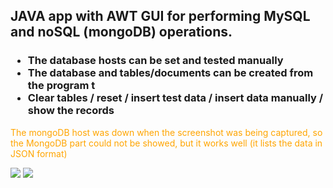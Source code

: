 <h2> JAVA app with AWT GUI for performing MySQL and noSQL (mongoDB) operations. </h2>

<h3>
  <ul>
    <li>The database hosts can be set and tested manually</li>
    <li>The database and tables/documents  can be created from the program t</li>
    <li>Clear tables / reset / insert test data / insert data manually / show the records</li>
  </ul>
</h3>
<p style="color: orange">The mongoDB host was down when the screenshot was being captured, so the MongoDB part could not be showed, but it works well (it lists the data in JSON format) </p>
<img src="https://github.com/krisztiankarolyi/dbProjekt/assets/145534392/1a2d411b-e28e-42ba-89ec-6202a71a229e">
<img src="https://github.com/krisztiankarolyi/dbProjekt/assets/145534392/d068975d-a382-4138-879f-d15272aecd79">


